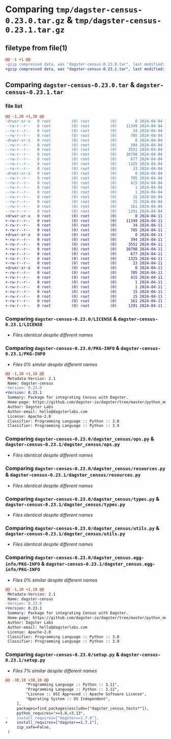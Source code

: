 # Comparing `tmp/dagster-census-0.23.0.tar.gz` & `tmp/dagster-census-0.23.1.tar.gz`

## filetype from file(1)

```diff
@@ -1 +1 @@
-gzip compressed data, was "dagster-census-0.23.0.tar", last modified: Thu Apr  4 19:54:55 2024, max compression
+gzip compressed data, was "dagster-census-0.23.1.tar", last modified: Thu Apr 11 18:18:27 2024, max compression
```

## Comparing `dagster-census-0.23.0.tar` & `dagster-census-0.23.1.tar`

### file list

```diff
@@ -1,20 +1,20 @@
-drwxr-xr-x   0 root         (0) root         (0)        0 2024-04-04 19:54:55.411813 dagster-census-0.23.0/
--rw-r--r--   0 root         (0) root         (0)    11349 2024-04-04 19:44:08.000000 dagster-census-0.23.0/LICENSE
--rw-r--r--   0 root         (0) root         (0)       34 2024-04-04 19:44:08.000000 dagster-census-0.23.0/MANIFEST.in
--rw-r--r--   0 root         (0) root         (0)      705 2024-04-04 19:54:55.411813 dagster-census-0.23.0/PKG-INFO
-drwxr-xr-x   0 root         (0) root         (0)        0 2024-04-04 19:54:55.407813 dagster-census-0.23.0/dagster_census/
--rw-r--r--   0 root         (0) root         (0)      394 2024-04-04 19:44:08.000000 dagster-census-0.23.0/dagster_census/__init__.py
--rw-r--r--   0 root         (0) root         (0)     3551 2024-04-04 19:44:08.000000 dagster-census-0.23.0/dagster_census/ops.py
--rw-r--r--   0 root         (0) root         (0)    10798 2024-04-04 19:44:08.000000 dagster-census-0.23.0/dagster_census/resources.py
--rw-r--r--   0 root         (0) root         (0)      677 2024-04-04 19:44:08.000000 dagster-census-0.23.0/dagster_census/types.py
--rw-r--r--   0 root         (0) root         (0)     1325 2024-04-04 19:44:08.000000 dagster-census-0.23.0/dagster_census/utils.py
--rw-r--r--   0 root         (0) root         (0)       23 2024-04-04 19:44:08.000000 dagster-census-0.23.0/dagster_census/version.py
-drwxr-xr-x   0 root         (0) root         (0)        0 2024-04-04 19:54:55.407813 dagster-census-0.23.0/dagster_census.egg-info/
--rw-r--r--   0 root         (0) root         (0)      705 2024-04-04 19:54:55.000000 dagster-census-0.23.0/dagster_census.egg-info/PKG-INFO
--rw-r--r--   0 root         (0) root         (0)      415 2024-04-04 19:54:55.000000 dagster-census-0.23.0/dagster_census.egg-info/SOURCES.txt
--rw-r--r--   0 root         (0) root         (0)        1 2024-04-04 19:54:55.000000 dagster-census-0.23.0/dagster_census.egg-info/dependency_links.txt
--rw-r--r--   0 root         (0) root         (0)        1 2024-04-04 19:54:55.000000 dagster-census-0.23.0/dagster_census.egg-info/not-zip-safe
--rw-r--r--   0 root         (0) root         (0)       15 2024-04-04 19:54:55.000000 dagster-census-0.23.0/dagster_census.egg-info/requires.txt
--rw-r--r--   0 root         (0) root         (0)       15 2024-04-04 19:54:55.000000 dagster-census-0.23.0/dagster_census.egg-info/top_level.txt
--rw-r--r--   0 root         (0) root         (0)      161 2024-04-04 19:54:55.411813 dagster-census-0.23.0/setup.cfg
--rw-r--r--   0 root         (0) root         (0)     1291 2024-04-04 19:44:08.000000 dagster-census-0.23.0/setup.py
+drwxr-xr-x   0 root         (0) root         (0)        0 2024-04-11 18:18:27.943721 dagster-census-0.23.1/
+-rw-r--r--   0 root         (0) root         (0)    11349 2024-04-11 18:04:20.000000 dagster-census-0.23.1/LICENSE
+-rw-r--r--   0 root         (0) root         (0)       34 2024-04-11 18:04:20.000000 dagster-census-0.23.1/MANIFEST.in
+-rw-r--r--   0 root         (0) root         (0)      705 2024-04-11 18:18:27.943721 dagster-census-0.23.1/PKG-INFO
+drwxr-xr-x   0 root         (0) root         (0)        0 2024-04-11 18:18:27.939721 dagster-census-0.23.1/dagster_census/
+-rw-r--r--   0 root         (0) root         (0)      394 2024-04-11 18:04:20.000000 dagster-census-0.23.1/dagster_census/__init__.py
+-rw-r--r--   0 root         (0) root         (0)     3551 2024-04-11 18:04:20.000000 dagster-census-0.23.1/dagster_census/ops.py
+-rw-r--r--   0 root         (0) root         (0)    10798 2024-04-11 18:04:20.000000 dagster-census-0.23.1/dagster_census/resources.py
+-rw-r--r--   0 root         (0) root         (0)      677 2024-04-11 18:04:20.000000 dagster-census-0.23.1/dagster_census/types.py
+-rw-r--r--   0 root         (0) root         (0)     1325 2024-04-11 18:04:20.000000 dagster-census-0.23.1/dagster_census/utils.py
+-rw-r--r--   0 root         (0) root         (0)       23 2024-04-11 18:04:20.000000 dagster-census-0.23.1/dagster_census/version.py
+drwxr-xr-x   0 root         (0) root         (0)        0 2024-04-11 18:18:27.943721 dagster-census-0.23.1/dagster_census.egg-info/
+-rw-r--r--   0 root         (0) root         (0)      705 2024-04-11 18:18:27.000000 dagster-census-0.23.1/dagster_census.egg-info/PKG-INFO
+-rw-r--r--   0 root         (0) root         (0)      415 2024-04-11 18:18:27.000000 dagster-census-0.23.1/dagster_census.egg-info/SOURCES.txt
+-rw-r--r--   0 root         (0) root         (0)        1 2024-04-11 18:18:27.000000 dagster-census-0.23.1/dagster_census.egg-info/dependency_links.txt
+-rw-r--r--   0 root         (0) root         (0)        1 2024-04-11 18:18:27.000000 dagster-census-0.23.1/dagster_census.egg-info/not-zip-safe
+-rw-r--r--   0 root         (0) root         (0)       15 2024-04-11 18:18:27.000000 dagster-census-0.23.1/dagster_census.egg-info/requires.txt
+-rw-r--r--   0 root         (0) root         (0)       15 2024-04-11 18:18:27.000000 dagster-census-0.23.1/dagster_census.egg-info/top_level.txt
+-rw-r--r--   0 root         (0) root         (0)      161 2024-04-11 18:18:27.943721 dagster-census-0.23.1/setup.cfg
+-rw-r--r--   0 root         (0) root         (0)     1291 2024-04-11 18:04:20.000000 dagster-census-0.23.1/setup.py
```

### Comparing `dagster-census-0.23.0/LICENSE` & `dagster-census-0.23.1/LICENSE`

 * *Files identical despite different names*

### Comparing `dagster-census-0.23.0/PKG-INFO` & `dagster-census-0.23.1/PKG-INFO`

 * *Files 0% similar despite different names*

```diff
@@ -1,10 +1,10 @@
 Metadata-Version: 2.1
 Name: dagster-census
-Version: 0.23.0
+Version: 0.23.1
 Summary: Package for integrating Census with Dagster.
 Home-page: https://github.com/dagster-io/dagster/tree/master/python_modules/libraries/dagster-census
 Author: Dagster Labs
 Author-email: hello@dagsterlabs.com
 License: Apache-2.0
 Classifier: Programming Language :: Python :: 3.8
 Classifier: Programming Language :: Python :: 3.9
```

### Comparing `dagster-census-0.23.0/dagster_census/ops.py` & `dagster-census-0.23.1/dagster_census/ops.py`

 * *Files identical despite different names*

### Comparing `dagster-census-0.23.0/dagster_census/resources.py` & `dagster-census-0.23.1/dagster_census/resources.py`

 * *Files identical despite different names*

### Comparing `dagster-census-0.23.0/dagster_census/types.py` & `dagster-census-0.23.1/dagster_census/types.py`

 * *Files identical despite different names*

### Comparing `dagster-census-0.23.0/dagster_census/utils.py` & `dagster-census-0.23.1/dagster_census/utils.py`

 * *Files identical despite different names*

### Comparing `dagster-census-0.23.0/dagster_census.egg-info/PKG-INFO` & `dagster-census-0.23.1/dagster_census.egg-info/PKG-INFO`

 * *Files 0% similar despite different names*

```diff
@@ -1,10 +1,10 @@
 Metadata-Version: 2.1
 Name: dagster-census
-Version: 0.23.0
+Version: 0.23.1
 Summary: Package for integrating Census with Dagster.
 Home-page: https://github.com/dagster-io/dagster/tree/master/python_modules/libraries/dagster-census
 Author: Dagster Labs
 Author-email: hello@dagsterlabs.com
 License: Apache-2.0
 Classifier: Programming Language :: Python :: 3.8
 Classifier: Programming Language :: Python :: 3.9
```

### Comparing `dagster-census-0.23.0/setup.py` & `dagster-census-0.23.1/setup.py`

 * *Files 7% similar despite different names*

```diff
@@ -30,10 +30,10 @@
         "Programming Language :: Python :: 3.11",
         "Programming Language :: Python :: 3.12",
         "License :: OSI Approved :: Apache Software License",
         "Operating System :: OS Independent",
     ],
     packages=find_packages(exclude=["dagster_census_tests*"]),
     python_requires=">=3.8,<3.13",
-    install_requires=["dagster==1.7.0"],
+    install_requires=["dagster==1.7.1"],
     zip_safe=False,
 )
```

